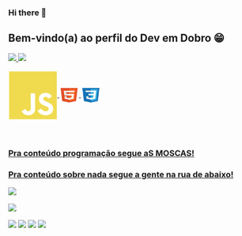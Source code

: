 ### Hi there 👋
## Bem-vindo(a) ao perfil do Dev em Dobro 😁
 <div>
   <a href="https://github.com/Ferrugem99">
   <img height="180em" src="https://github-readme-stats.vercel.app/api?username=Ferrugem99&show_icons=true&theme=tokyonight&include_all_commits=true&count_private=true"/>
   <img height="180em" src="https://github-readme-stats.vercel.app/api/top-langs/?username=Ferrugem99&layout=compact&langs_count=6&theme=tokyonight"/>

</div>

<div style="display: inline_block"><br>
  <img align="center" alt="Js" height="99" width="" src="https://raw.githubusercontent.com/devicons/devicon/master/icons/javascript/javascript-plain.svg">
  <img align="center" alt="HTML" height="30" width="40" src="https://raw.githubusercontent.com/devicons/devicon/master/icons/html5/html5-original.svg">
  <img align="center" alt="CSS" height="30" width="40" src="https://raw.githubusercontent.com/devicons/devicon/master/icons/css3/css3-original.svg">
</div>

 <br>
<br>

  ### Pra conteúdo programação segue aS MOSCAS!
### Pra conteúdo sobre nada segue a gente na rua de abaixo!

<div> 
  <a href="FERRUGEM_99" target="_blank"><img src="https://img.shields.io/badge/Ferrugem01-FF0000?style=for-the-badge&logo=youtube&logoColor=white" target="_blank"></a>

  <a href="FERRUGEM_99" target="_blank"><img src="https://img.shields.io/badge/-FerrugemCap-%23E4405F?style=for-the-badge&logo=instagram&logoColor=white" target="_blank"></a>
  
 <a href="FERRUGEM_99" target="_blank"><img src="https://img.shields.io/badge/FerrugemDiv-7289DA?style=for-the-badge&logo=discord&logoColor=white" target="_blank"></a> 
  <a href = "FERRUGEM_99"><img src="https://img.shields.io/badge/-G_Ferruginho-%23333?style=for-the-badge&logo=gmail&logoColor=white" target="_blank"></a> 
  <a href="FERRUGEM_99" target="_blank"><img src="https://img.shields.io/badge/-Ferru-%230077B5?style=for-the-badge&logo=linkedin&logoColor=white" target="_blank"></a> 
  <a href="FERRUGEM_99" target="_blank"><img src="https://img.shields.io/badge/-gem99-%230077B5?style=for-the-badge&logo=linkedin&logoColor=white" target="_blank"></a>
</div>
<!--
**Ferrugem99/Ferrugem99** is a ✨ _special_ ✨ repository because its `README.md` (this file) appears on your GitHub profile.

Here are some ideas to get you started:

- 🔭 I’m currently working on ...
- 🌱 I’m currently learning ...
- 👯 I’m looking to collaborate on ...
- 🤔 I’m looking for help with ...
- 💬 Ask me about ...
- 📫 How to reach me: ...
- 😄 Pronouns: ...
- ⚡ Fun fact: ...
-->
